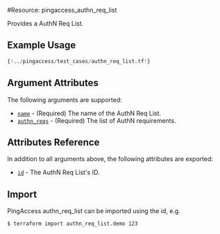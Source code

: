 #Resource: pingaccess_authn_req_list

Provides a AuthN Req List.

## Example Usage
```terraform
{!../pingaccess/test_cases/authn_req_list.tf!}
```

## Argument Attributes

The following arguments are supported:

- [`name`](#name) - (Required) The name of the AuthN Req List.
- [`authn_reqs`](#authn_reqs) - (Required) The list of AuthN requirements.

## Attributes Reference

In addition to all arguments above, the following attributes are exported:

- [`id`](#id) - The AuthN Req List's ID.

## Import

PingAccess authn_req_list can be imported using the id, e.g.

```shell
$ terraform import authn_req_list.demo 123
```
